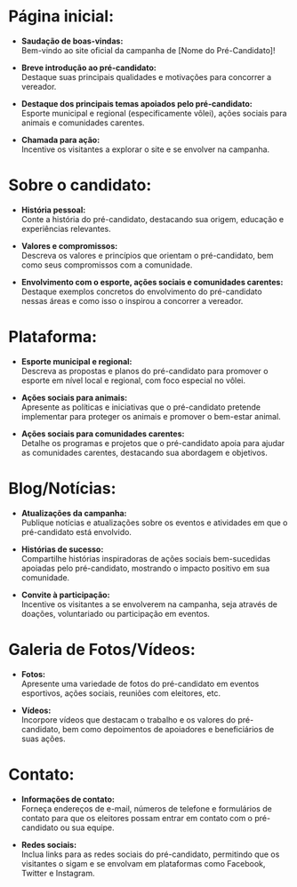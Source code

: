# Página inicial:

- **Saudação de boas-vindas:**  
  Bem-vindo ao site oficial da campanha de [Nome do Pré-Candidato]!

- **Breve introdução ao pré-candidato:**  
  Destaque suas principais qualidades e motivações para concorrer a vereador.

- **Destaque dos principais temas apoiados pelo pré-candidato:**  
  Esporte municipal e regional (especificamente vôlei), ações sociais para animais e comunidades carentes.

- **Chamada para ação:**  
  Incentive os visitantes a explorar o site e se envolver na campanha.

# Sobre o candidato:

- **História pessoal:**  
  Conte a história do pré-candidato, destacando sua origem, educação e experiências relevantes.

- **Valores e compromissos:**  
  Descreva os valores e princípios que orientam o pré-candidato, bem como seus compromissos com a comunidade.

- **Envolvimento com o esporte, ações sociais e comunidades carentes:**  
  Destaque exemplos concretos do envolvimento do pré-candidato nessas áreas e como isso o inspirou a concorrer a vereador.

# Plataforma:

- **Esporte municipal e regional:**  
  Descreva as propostas e planos do pré-candidato para promover o esporte em nível local e regional, com foco especial no vôlei.

- **Ações sociais para animais:**  
  Apresente as políticas e iniciativas que o pré-candidato pretende implementar para proteger os animais e promover o bem-estar animal.

- **Ações sociais para comunidades carentes:**  
  Detalhe os programas e projetos que o pré-candidato apoia para ajudar as comunidades carentes, destacando sua abordagem e objetivos.

# Blog/Notícias:

- **Atualizações da campanha:**  
  Publique notícias e atualizações sobre os eventos e atividades em que o pré-candidato está envolvido.

- **Histórias de sucesso:**  
  Compartilhe histórias inspiradoras de ações sociais bem-sucedidas apoiadas pelo pré-candidato, mostrando o impacto positivo em sua comunidade.

- **Convite à participação:**  
  Incentive os visitantes a se envolverem na campanha, seja através de doações, voluntariado ou participação em eventos.

# Galeria de Fotos/Vídeos:

- **Fotos:**  
  Apresente uma variedade de fotos do pré-candidato em eventos esportivos, ações sociais, reuniões com eleitores, etc.

- **Vídeos:**  
  Incorpore vídeos que destacam o trabalho e os valores do pré-candidato, bem como depoimentos de apoiadores e beneficiários de suas ações.

# Contato:

- **Informações de contato:**  
  Forneça endereços de e-mail, números de telefone e formulários de contato para que os eleitores possam entrar em contato com o pré-candidato ou sua equipe.

- **Redes sociais:**  
  Inclua links para as redes sociais do pré-candidato, permitindo que os visitantes o sigam e se envolvam em plataformas como Facebook, Twitter e Instagram.
